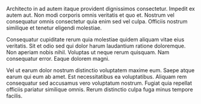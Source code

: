 Architecto in ad autem itaque provident dignissimos consectetur. Impedit ex autem aut. Non modi corporis omnis veritatis et quo et. Nostrum vel consequatur omnis consectetur quia enim sed vel culpa. Officiis nostrum similique et tenetur eligendi molestiae.
 Consequatur cupiditate rerum quia molestiae quidem aliquam vitae eius veritatis. Sit et odio sed qui dolor harum laudantium ratione doloremque. Non aperiam nobis nihil. Voluptas ut neque rerum quisquam. Nam consequatur error. Eaque dolorem magni.
 Vel ut earum dolor nostrum distinctio voluptatem maxime eum. Saepe atque earum qui eum ab amet. Est necessitatibus ea voluptatibus. Aliquam rem consequatur sed accusamus vero voluptatum nostrum. Fugiat quia repellat officiis pariatur similique omnis. Rerum distinctio culpa fuga minus tempore facilis.